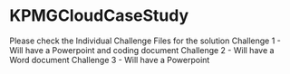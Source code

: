 # KPMGCloudCaseStudy

Please check the Individual Challenge Files for the solution
Challenge 1 - Will have a Powerpoint and coding document
Challenge 2 - Will have a Word document
Challenge 3 - Will have a Powerpoint

